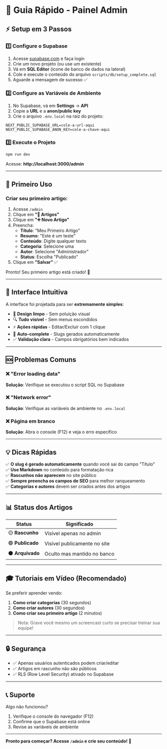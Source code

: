 # 🚀 Guia Rápido - Painel Admin

## ⚡ Setup em 3 Passos

### 1️⃣ Configure o Supabase

1. Acesse [supabase.com](https://supabase.com) e faça login
2. Crie um novo projeto (ou use um existente)
3. Vá em **SQL Editor** (ícone de banco de dados na lateral)
4. Cole e execute o conteúdo do arquivo `scripts/db/setup_complete.sql`
5. Aguarde a mensagem de sucesso ✅

### 2️⃣ Configure as Variáveis de Ambiente

1. No Supabase, vá em **Settings** → **API**
2. Copie a **URL** e a **anon/public key**
3. Crie o arquivo `.env.local` na raiz do projeto:

```env
NEXT_PUBLIC_SUPABASE_URL=cole-a-url-aqui
NEXT_PUBLIC_SUPABASE_ANON_KEY=cole-a-chave-aqui
```

### 3️⃣ Execute o Projeto

```bash
npm run dev
```

Acesse: **http://localhost:3000/admin**

---

## 🎯 Primeiro Uso

### Criar seu primeiro artigo:

1. Acesse `/admin`
2. Clique em **"📝 Artigos"**
3. Clique em **"➕ Novo Artigo"**
4. Preencha:
   - **Título**: "Meu Primeiro Artigo"
   - **Resumo**: "Este é um teste"
   - **Conteúdo**: Digite qualquer texto
   - **Categoria**: Selecione uma
   - **Autor**: Selecione "Administrador"
   - **Status**: Escolha "Publicado"
5. Clique em **"Salvar"** ✅

Pronto! Seu primeiro artigo está criado! 🎉

---

## 📱 Interface Intuitiva

A interface foi projetada para ser **extremamente simples**:

- 🎨 **Design limpo** - Sem poluição visual
- 🔍 **Tudo visível** - Sem menus escondidos
- ⚡ **Ações rápidas** - Editar/Excluir com 1 clique
- 📝 **Auto-complete** - Slugs gerados automaticamente
- ✅ **Validação clara** - Campos obrigatórios bem indicados

---

## 🆘 Problemas Comuns

### ❌ "Error loading data"
**Solução**: Verifique se executou o script SQL no Supabase

### ❌ "Network error" 
**Solução**: Verifique as variáveis de ambiente no `.env.local`

### ❌ Página em branco
**Solução**: Abra o console (F12) e veja o erro específico

---

## 💡 Dicas Rápidas

✅ **O slug é gerado automaticamente** quando você sai do campo "Título"  
✅ **Use Markdown** no conteúdo para formatação rica  
✅ **Rascunhos não aparecem** no site público  
✅ **Sempre preencha os campos de SEO** para melhor ranqueamento  
✅ **Categorias e autores** devem ser criados antes dos artigos  

---

## 📊 Status dos Artigos

| Status | Significado |
|--------|-------------|
| 🟡 **Rascunho** | Visível apenas no admin |
| 🟢 **Publicado** | Visível publicamente no site |
| ⚫ **Arquivado** | Oculto mas mantido no banco |

---

## 🎓 Tutoriais em Vídeo (Recomendado)

Se preferir aprender vendo:

1. **Como criar categorias** (30 segundos)
2. **Como criar autores** (30 segundos)
3. **Como criar seu primeiro artigo** (2 minutos)

> Nota: Grave você mesmo um screencast curto se precisar treinar sua equipe!

---

## 🔒 Segurança

- ✅ Apenas usuários autenticados podem criar/editar
- ✅ Artigos em rascunho não são públicos
- ✅ RLS (Row Level Security) ativado no Supabase

---

## 📞 Suporte

Algo não funcionou?

1. Verifique o console do navegador (F12)
2. Confirme que o Supabase está online
3. Revise as variáveis de ambiente

---

**Pronto para começar? Acesse `/admin` e crie seu conteúdo! 🚀**
